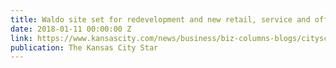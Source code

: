 ```yaml
---
title: Waldo site set for redevelopment and new retail, service and office tenants
date: 2018-01-11 00:00:00 Z
link: https://www.kansascity.com/news/business/biz-columns-blogs/cityscape/article194235129.html
publication: The Kansas City Star
---
```


